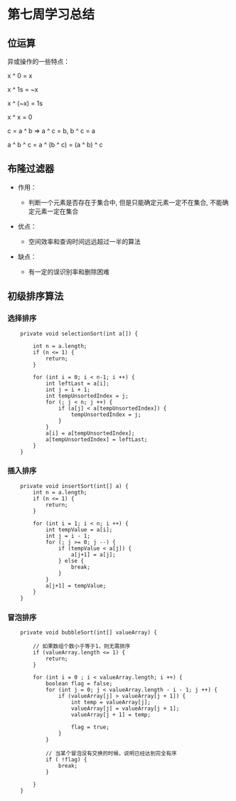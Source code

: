 # 第七周学习总结

## 位运算

异或操作的一些特点：

x ^ 0 = x

x ^ 1s = ~x

x ^ (~x) = 1s

x ^ x = 0

c = a ^ b => a ^ c = b, b ^ c = a 

a ^ b ^ c = a ^ (b ^ c) = (a ^ b) ^ c

## 布隆过滤器

- 作用：

	- 判断一个元素是否存在于集合中, 但是只能确定元素一定不在集合, 不能确定元素一定在集合

- 优点：

	- 空间效率和查询时间远远超过一半的算法

- 缺点：

	- 有一定的误识别率和删除困难


## 初级排序算法
  
### 选择排序

```
    private void selectionSort(int a[]) {

    	int n = a.length;
        if (n <= 1) {
            return;
        }

        for (int i = 0; i < n-1; i ++) {
            int leftLast = a[i];
            int j = i + 1;
            int tempUnsortedIndex = j;
            for (; j < n; j ++) {
                if (a[j] < a[tempUnsortedIndex]) {
                    tempUnsortedIndex = j;
                }
            }
            a[i] = a[tempUnsortedIndex];
            a[tempUnsortedIndex] = leftLast;
        }
    }
```

### 插入排序

```
    private void insertSort(int[] a) {
    	int n = a.length;
        if (n <= 1) {
            return;
        }

        for (int i = 1; i < n; i ++) {
            int tempValue = a[i];
            int j = i - 1;
            for (; j >= 0; j --) {
                if (tempValue < a[j]) {
                    a[j+1] = a[j];
                } else {
                    break;
                }
            }
            a[j+1] = tempValue;
        }
    }
```

### 冒泡排序

```
	private void bubbleSort(int[] valueArray) {

        // 如果数组个数小于等于1，则无需排序
        if (valueArray.length <= 1) {
            return;
        }

        for (int i = 0 ; i < valueArray.length; i ++) {
            boolean flag = false;
            for (int j = 0; j < valueArray.length - i - 1; j ++) {
                if (valueArray[j] > valueArray[j + 1]) {
                    int temp = valueArray[j];
                    valueArray[j] = valueArray[j + 1];
                    valueArray[j + 1] = temp;

                    flag = true;
                }
            }

            // 当某个冒泡没有交换的时候，说明已经达到完全有序
            if ( !flag) {
                break;
            }

        }
    }
```